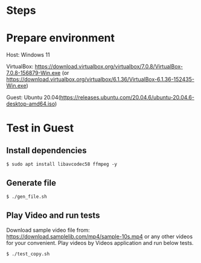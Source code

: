 
Steps
=====

# Prepare environment
  Host: Windows 11

  VirtualBox: 
      https://download.virtualbox.org/virtualbox/7.0.8/VirtualBox-7.0.8-156879-Win.exe
      (or https://download.virtualbox.org/virtualbox/6.1.36/VirtualBox-6.1.36-152435-Win.exe)

  Guest: Ubuntu 20.04(https://releases.ubuntu.com/20.04.6/ubuntu-20.04.6-desktop-amd64.iso)

# Test in Guest
## Install dependencies
```
$ sudo apt install libavcodec58 ffmpeg -y
```

## Generate file
```sh
$ ./gen_file.sh
```

## Play Video and run tests
Download sample video file from: https://download.samplelib.com/mp4/sample-10s.mp4 or any other videos for your convenient.
Play videos by Videos application and run below tests.
```sh
$ ./test_copy.sh
```
